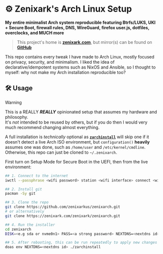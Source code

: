 # ⚙️ Zenixark's Arch Linux Setup
**My entire minimalist Arch system reproducible featuring Btrfs/LUKS, UKI + Secure Boot, firewall rules, DNS, WireGuard, firefox user.js, dotfiles, overclocks, and MUCH more**

> This project's home is [**zenixark.com**](https://zenixark.com/zenixark/zenixarch), but mirror(s) can be found on [**GitHub**](https://github.com/zenixarkus/zenixarch)

This repo contains every tweak I have made to Arch Linux, mostly focused on privacy, security, and minimalism. I liked the idea of declarative/idempotent systems such as NixOS and Ansible, so I thought to myself: why not make my Arch installation reproducible too?

## 🛠️ Usage
> [!WARNING]
> This is a REALLY ***REALLY*** opinionated setup that assumes my hardware and philosophy.  
> It's *not* intended to be reused by others, but if you do then I would very much recommend changing almost everything.

A full installation is *technically* optional as [**`zarchinstall`**](./zarchinstall) will skip one if it doesn't detect a live Arch ISO environment, but `configuration()` **heavily** assumes one was done, such as `/home/user` and `/etc/kernel/cmdline`. Otherwise, this repo can just be cloned to `~/.zenixarch`.

First turn on Setup Mode for Secure Boot in the UEFI, then from the live environment:
```sh
## 1. Connect to the internet
iwctl --passphrase <wifi password> station <wifi interface> connect <wifi name>

## 2. Install git
pacman -Sy git

## 3. Clone the repo
git clone https://github.com/zenixarkus/zenixarch.git
# or alternatively
git clone https://zenixark.com/zenixark/zenixarch.git

## 4. Run the installer
cd zenixarch
DISK=<e.g sda or nvme0n1> PASS=<a strong password> NEXTDNS=<nextdns id> ./zarchinstall

## 5. After rebooting, this can be run repeatedly to apply new changes idempotently
doas env NEXTDNS=<nextdns id> ./zarchinstall
```
